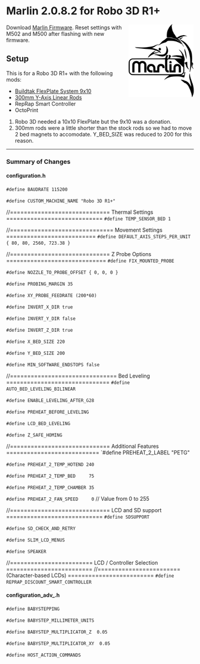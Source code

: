 # Marlin 2.0.8.2 for Robo 3D R1+

<img align="right" width=175 src="buildroot/share/pixmaps/logo/marlin-250.png" />

Download [Marlin Firmware](https://marlinfw.org/).
Reset settings with M502 and M500 after flashing with new firmware.

## Setup

This is for a Robo 3D R1+ with the following mods:
* [Buildtak FlexPlate System 9x10](https://www.matterhackers.com/store/l/buildtak-flexplate-system-9-x-10/sk/MPZ03EZP)
* [300mm Y-Axis Linear Rods](https://amzn.to/3cceJ6K)
* RepRap Smart Controller
* OctoPrint

1. Robo 3D needed a 10x10 FlexPlate but the 9x10 was a donation.
2. 300mm rods were a little shorter than the stock rods so we had to move 2 bed magnets to accomodate. Y_BED_SIZE was reduced to 200 for this reason.

---
### Summary of Changes

#### configuration.h
`#define BAUDRATE 115200`

`#define CUSTOM_MACHINE_NAME "Robo 3D R1+"`

//============================= Thermal Settings ============================
`#define TEMP_SENSOR_BED 1`

//============================== Movement Settings ==========================
`#define DEFAULT_AXIS_STEPS_PER_UNIT   { 80, 80, 2560, 723.38 }`

//============================= Z Probe Options =============================
`#define FIX_MOUNTED_PROBE`


`#define NOZZLE_TO_PROBE_OFFSET { 0, 0, 0 }`

`#define PROBING_MARGIN 35`

`#define XY_PROBE_FEEDRATE (200*60)`


`#define INVERT_X_DIR true`

`#define INVERT_Y_DIR false`

`#define INVERT_Z_DIR true`


`#define X_BED_SIZE 220`

`#define Y_BED_SIZE 200`

`#define MIN_SOFTWARE_ENDSTOPS false`

//=============================== Bed Leveling ==============================
`#define AUTO_BED_LEVELING_BILINEAR`

`#define ENABLE_LEVELING_AFTER_G28`

`#define PREHEAT_BEFORE_LEVELING`

`#define LCD_BED_LEVELING`

`#define Z_SAFE_HOMING`

//============================= Additional Features ===========================
`#define PREHEAT_2_LABEL       "PETG"

`#define PREHEAT_2_TEMP_HOTEND 240`

`#define PREHEAT_2_TEMP_BED     75`

`#define PREHEAT_2_TEMP_CHAMBER 35`

`#define PREHEAT_2_FAN_SPEED     0` // Value from 0 to 255

//============================= LCD and SD support ============================
`#define SDSUPPORT`

`#define SD_CHECK_AND_RETRY`

`#define SLIM_LCD_MENUS`

`#define SPEAKER`

//======================== LCD / Controller Selection =========================
//========================   (Character-based LCDs)   =========================
`#define REPRAP_DISCOUNT_SMART_CONTROLLER`

#### configuration_adv_.h
`#define BABYSTEPPING`

`#define BABYSTEP_MILLIMETER_UNITS`

`#define BABYSTEP_MULTIPLICATOR_Z  0.05`

`#define BABYSTEP_MULTIPLICATOR_XY  0.05`


`#define HOST_ACTION_COMMANDS`